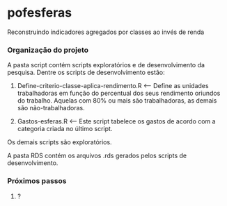 # pofesferas
Reconstruindo indicadores agregados por classes ao invés de renda

### Organização do projeto
A pasta script contém scripts exploratórios e de desenvolvimento da pesquisa. Dentre os scripts de desenvolvimento estão:

1. Define-criterio-classe-aplica-rendimento.R <-- Define as unidades trabalhadoras em função do percentual dos seus rendimento oriundos do trabalho. Aquelas com 80% ou mais são trabalhadoras, as demais são não-trabalhadoras.

2. Gastos-esferas.R <-- Este script tabelece os gastos de acordo com a categoria criada no último script.

Os demais scripts são exploratórios.

A pasta RDS contém os arquivos .rds gerados pelos scripts de desenvolvimento.

### Próximos passos
1. ?
